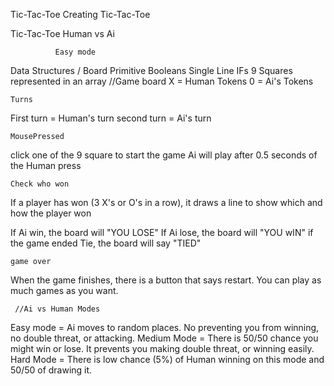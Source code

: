 Tic-Tac-Toe
Creating Tic-Tac-Toe






Tic-Tac-Toe Human vs Ai


              Easy mode
 Data Structures / Board
Primitive Booleans
Single Line IFs
9 Squares represented in an array //Game board
X  = Human Tokens
0 = Ai's Tokens


    Turns
First turn = Human's turn 
second turn = Ai's turn

    MousePressed
click one of the 9 square to start the game
Ai  will play after 0.5 seconds of the Human press


    Check who won 
If a player has won (3 X's or O's in a row), it draws a line to show which and how the player won

If Ai win, the board will "YOU LOSE" 
If Ai lose, the board will "YOU wIN" 
if the game ended Tie, the board will say "TIED"


    game over 
When the game finishes, there is a button that says restart. You can play as much games as you want. 


     //Ai vs Human Modes

Easy mode =  Ai moves to random places. No preventing you from winning, no double threat, or attacking. 
Medium Mode = There is 50/50 chance you might win or lose. It prevents you making double threat, or winning easily. 
Hard Mode = There is low chance (5%) of Human winning on this mode and 50/50 of drawing it. 


